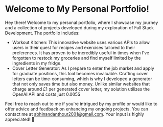 # Welcome to My Personal Portfolio!

Hey there! Welcome to my personal portfolio, where I showcase my journey and a collection of projects developed during my exploration of Full Stack Development. The portfolio includes:

- Workout Kitchen: This innovative website uses various APIs to allow users in their quest for recipes and exercises tailored to their preferences. It has proven to be incredibly useful in times when I've forgotten to restock my groceries and find myself limited by the ingredients in my fridge.
- Cover Letter Generator:  As I prepare to enter the job market and apply for graduate positions, this tool becomes invaluable. Crafting cover letters can be time-consuming, which is why I developed a generator that not only saves time but also money. Unlike similar websites that charge around £1 per generated cover letter, my solution utilizes the OpenAI API and costs just 0.005$

Feel free to reach out to me if you're intrigued by my profile or would like to offer advice and feedback on enhancing my ongoing projects. You can contact me at abhinandanthour2001@gmail.com. Your input is highly appreciated! 🚀
